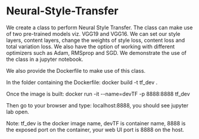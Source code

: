 # Neural-Style-Transfer

We create a class to perform Neural Style Transfer. The class can make use of two pre-trained models viz. VGG19 and VGG16. We can set our style layers, content layers, change the weights of style loss, content loss and total variation loss. We also have the option of working with different optimizers such as Adam, RMSprop and SGD.
We demonstrate the use of the class in a jupyter notebook. 

We also provide the Dockerfile to make use of this class. 

In the folder containing the Dockerfile: docker build -t tf_dev .

Once the image is built: docker run -it --name=devTF -p 8888:8888 tf_dev

Then go to your browser and type: localhost:8888, you should see jupyter lab open.

Note: tf_dev is the docker image name, devTF is container name, 8888 is the exposed port on the container, your web UI port is 8888 on the host.

